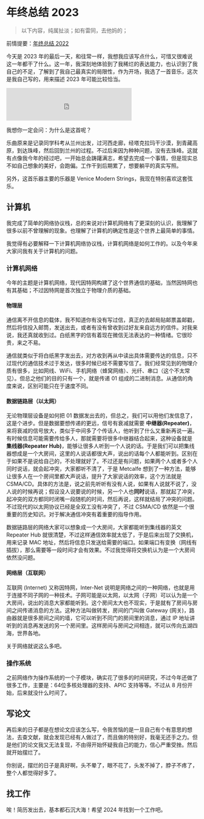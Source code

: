 # 年终总结 2023

[annotation]: [id] (cf698542-6072-48da-9b5a-ac13003f4092)
[annotation]: [status] (public)
[annotation]: [create_time] (2023-12-31 23:55:30)
[annotation]: [category] (心情随笔)
[annotation]: [tags] ()
[annotation]: [comments] (true)
[annotation]: [url] (http://blog.ccyg.studio/article/cf698542-6072-48da-9b5a-ac13003f4092)

> 以下内容，纯属扯淡；如有雷同，去他妈的；

前情提要：[年终总结 2022](/article/4fc24846-d2e8-41cc-9473-b016691a3fd8)

今天是 2023 年的最后一天，和往常一样，我想我应该写点什么，可惜又很难说这一年都干了什么。这一年，我深刻地体验到了我稀烂的表达能力，也认识到了我自己的不足，了解到了我自己最真实的局限性，作为开场，我选了一首音乐，这次是我自己写的，用来描述 2023 年可能比较恰当。

<iframe class='row' frameborder="no" border="0" marginwidth="0" marginheight="0" width=330 height=86 src="https://music.163.com/outchain/player?type=2&id=2071009759&height=66"></iframe>

我想你一定会问：为什么是这首呢？

乐曲原来是记录同学科考从兰州出发，过河西走廊，经塔克拉玛干沙漠，到青藏高原，到达珠峰，然后回到兰州的过程。不过后来因为种种问题，没有去珠峰。这就有点像我今年的经过吧，一开始总会踌躇满志，希望去完成一个事情，但是现实总不如自己想象的美好，会跑偏。工作干到后期累了，想要躺平的真实写照。

另外，这首乐器主要的乐器是 Venice Modern Strings，我现在特别喜欢这套弦乐。

## 计算机

我完成了简单的网络协议栈，总的来说对计算机网络有了更深刻的认识，我理解了很多以前不曾理解的现象。也理解了计算机的确定性是这个世界上最简单的事情。

我觉得有必要解释一下计算机网络协议栈，计算机网络是如何工作的。以及今年来大家问我有关于计算机的问题。

### 计算机网络

今年的主题是计算机网络，现代因特网构建了这个世界通信的基础，当然因特网也有其基础；不过因特网是首次独立于物理介质的基础。

#### 物理层

通信离不开信息的载体，我不知道你有没有写过信，真正的去邮局贴邮票盖邮戳，然后将信投入邮筒，发送出去，或者有没有曾收到过好友来自远方的信件。对我来说，我还真就收到过。白纸黑字的信有着现在微信无法表达的一种情绪。它很珍贵，来之不易。

通信就类似于将白纸黑字发出去，对方收到再从中读出具体需要传达的信息，只不过现代的通信技术过于发达，很多时候已经不需要写信了。我们经常见到的物理介质有很多，比如网线、WiFi、手机网络（蜂窝网络）、光纤、串口（这个不太常见）。但总之他们的目的只有一个，就是传递 01 组成的二进制消息。从通信的角度来说，区别可能只在于速度不同。

#### 数据链路层（以太网）

无论物理层设备是如何把 01 数据发出去的，但总之，我们可以用他们发信息了，这是个进步。但是数据要想传递的更远，信号有衰减就需要 **中继器(Repeater)**，来将衰减的信号放大，类似于中间多了个传话人，他听到了什么又重新再说一遍。有时候信息可能需要传给多人，那就需要将很多中继器结合起来，这种设备就是 **集线器(Repeater Hub)**，能够让很多人听到一个人说的话。于是我们可以把集线器想成是一个大房间，这里的人说话都很大声，说出的话每个人都能听到。区别在于如果不是说给自己的，不处理就好了。不过还是有问题，如果两个人或者多个人同时说话，就会起冲突，大家都听不清了，于是 Metcalfe 想到了一种方法，能够让很多人在一个房间里都大声说话，提升了大家说话的效率，这个方法就是 CSMA/CD。具体的方法是，说之前先听听有没有人说，如果有人说就不说了，没人说的时候再说；假设没人说要说的时候，另一个人也**同时**说话，那就起了冲突，起冲突的双方都同时闭嘴一段随机的时间，然后再说，这样就结局了冲突的问题。不过现代的以太网协议已经是全双工没有冲突了，不过 CSMA/CD 依然是一个很重要的历史知识。对于解决通信冲突有着重要的指导作用。

数据链路层的网络大家可以想象成一个大房间，大家都能听到集线器的英文 Repeater Hub 就很清楚，不过这样通信效率就太低了，于是后来出现了交换机，用来记录 MAC 地址，然后将信息只发送给需要的端口。如果端口有变换（网线有插拔），那么需要等一段时间才会有效果。不过我觉得将交换机认为是一个大房间依然没问题。

#### 网络层（互联网）

互联网 (Internet) 又称因特网，Inter-Net 说明是网络之间的一种网络，也就是用于连接不同子网的一种技术。子网可能是以太网，以太网（子网）可以认为是一个大房间，说出的消息大家都能听到。这个房间太大也不现实，于是就有了房间与房间之间传递消息的方法。这种方法叫做转发，房间的门叫做 Gateway (网关)，路由器就是很多房间之间的墙，它可以听到不同门的房间里的消息，通过 IP 地址讲 听到的消息再发送的另一个房间里。这样房间与房间之间相连，就可以传向五湖四海，世界各地。

关于网络就说这么多吧。

### 操作系统

之前网络作为操作系统的一个子模块，确实花了很多的时间研究，不过今年还做了很多工作，主要是：64位多核处理器的支持、APIC 支持等等。不过从 8 月份开始，后来就没什么时间了。

## 写论文

再后来的日子都是在想论文应该怎么写，令我苦恼的是一旦自己有个有意思的想法，去查文献，就会发现已经有人做过了，而且做的特别好，我毫无还手之力。但是他们的论文我又无法复现，不由得开始怀疑我自己的能力，信心严重受挫。然后就开始摆烂了。

你别说，摆烂的日子是真好啊，头不晕了，眼不花了，头发不掉了，脖子不疼了，整个人都觉得好多了。

## 找工作

唉！简历发出去，基本都石沉大海！希望 2024 年找到一个工作吧。
